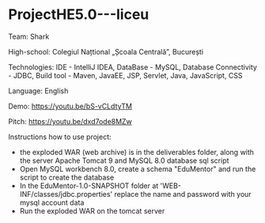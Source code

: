# ProjectHE5.0---liceu

Team: Shark

High-school: Colegiul Națtional „Școala Centrală”, București

Technologies: IDE - IntelliJ IDEA, DataBase - MySQL, Database Connectivity - JDBC, Build tool - Maven, JavaEE, JSP, Servlet, Java, JavaScript, CSS

Language: English

Demo: https://youtu.be/bS-vCLdtyTM

Pitch: https://youtu.be/dxd7ode8MZw


Instructions how to use project:
- the exploded WAR (web archive) is in the deliverables folder, along with the server Apache Tomcat 9 and MySQL 8.0 database sql script
- Open MySQL workbench 8.0, create a schema "EduMentor" and run the script to create the database
- In the EduMentor-1.0-SNAPSHOT folder at 'WEB-INF/classes/jdbc.properties' replace the name and password with your mysql account data
- Run the exploded WAR on the tomcat server

